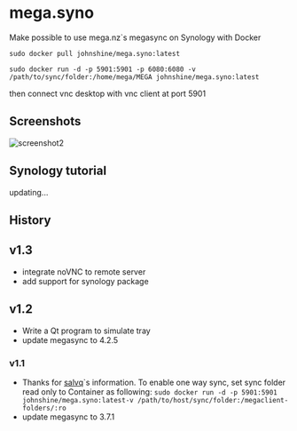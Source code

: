 # mega.syno
Make possible to use mega.nz`s megasync on Synology with Docker

`sudo docker pull johnshine/mega.syno:latest`

`sudo docker run -d -p 5901:5901 -p 6080:6080 -v /path/to/sync/folder:/home/mega/MEGA johnshine/mega.syno:latest`

then connect vnc desktop with vnc client at port 5901

## Screenshots
<img src="https://raw.githubusercontent.com/john-shine/mega.syno/master/screenshots/3.png" alt="screenshot2" />

## Synology tutorial
updating...

## History

## v1.3
+ integrate noVNC to remote server
+ add support for synology package

## v1.2
+ Write a Qt program to simulate tray
+ update megasync to 4.2.5

### v1.1
+ Thanks for [salvq](https://github.com/salvq)\`s information. To enable one way sync, set sync folder read only to Container as following:
  `sudo docker run -d -p 5901:5901 johnshine/mega.syno:latest-v /path/to/host/sync/folder:/megaclient-folders/:ro`
+ update megasync to 3.7.1
